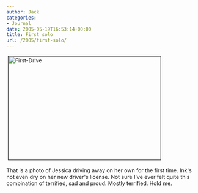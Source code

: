 ```yaml
---
author: Jack
categories:
- Journal
date: 2005-05-19T16:53:14+00:00
title: First solo
url: /2005/first-solo/
---
```


<img src="/files/first-drive.jpg" height="271" width="399" border="1" hspace="4" vspace="4" alt="First-Drive" />

That is a photo of Jessica driving away on her own for the first time. Ink's not even dry on her new driver's license. Not sure I've ever felt quite this combination of terrified, sad and proud. Mostly terrified. Hold me.
